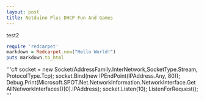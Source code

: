 ```yaml
---
layout: post
title: Netduino Plus DHCP Fun And Games
---
```

test2

```ruby
require 'redcarpet'
markdown = Redcarpet.new("Hello World!")
puts markdown.to_html
```

'''c#
socket = new Socket(AddressFamily.InterNetwork,SocketType.Stream, ProtocolType.Tcp);
socket.Bind(new IPEndPoint(IPAddress.Any, 80));
Debug.Print(Microsoft.SPOT.Net.NetworkInformation.NetworkInterface.GetAllNetworkInterfaces()[0].IPAddress);
socket.Listen(10);
ListenForRequest();
'''
